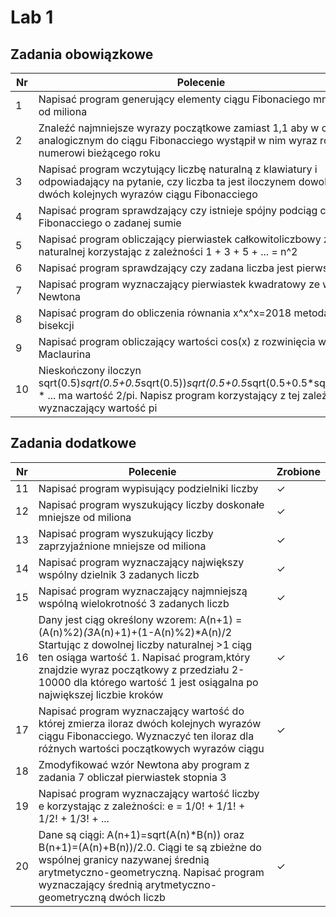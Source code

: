 # Lab 1

## Zadania obowiązkowe

| Nr| Polecenie |Zrobione |
|--|--|--|
|1 | Napisać program generujący elementy ciągu Fibonaciego mniejsze od miliona | ✓|
| 2| Znaleźć najmniejsze wyrazy początkowe zamiast 1,1 aby w ciągu analogicznym do ciągu Fibonacciego wystąpił w nim wyraz równy numerowi bieżącego roku | ✓|
|3| Napisać program wczytujący liczbę naturalną z klawiatury i odpowiadający na pytanie, czy liczba ta jest iloczynem dowolnych dwóch kolejnych wyrazów ciągu Fibonacciego |✓|
|4| Napisać program sprawdzający czy istnieje spójny podciąg ciągu Fibonacciego o zadanej sumie |✓|
|5| Napisać program obliczający pierwiastek całkowitoliczbowy z liczby naturalnej korzystając z zależności 1 + 3 + 5 + ... = n^2 |✓|
|6| Napisać program sprawdzający czy zadana liczba jest pierwsza |✓|
|7| Napisać program wyznaczający pierwiastek kwadratowy ze wzoru Newtona |✓|
|8| Napisać program do obliczenia równania x^x^x=2018 metodą bisekcji |✓|
|9| Napisać program obliczający wartości cos(x) z rozwinięcia w szereg Maclaurina |✓|
|10| Nieskończony iloczyn sqrt(0.5)*sqrt(0.5+0.5*sqrt(0.5))*sqrt(0.5+0.5*sqrt(0.5+0.5*sqrt(0.5))) * ... ma wartość 2/pi. Napisz program korzystający z tej zależności i wyznaczający wartość pi |✓|

## Zadania dodatkowe
| Nr| Polecenie |Zrobione |
|--|--|--|
|11| Napisać program wypisujący podzielniki liczby |✓|
|12| Napisać program wyszukujący liczby doskonałe mniejsze od miliona |✓|
|13| Napisać program wyszukujący liczby zaprzyjaźnione mniejsze od miliona |✓|
|14| Napisać program wyznaczający największy wspólny dzielnik 3 zadanych liczb |✓|
|15| Napisać program wyznaczający najmniejszą wspólną wielokrotność 3 zadanych liczb|✓|
|16| Dany jest ciąg określony wzorem: A(n+1) = (A(n)%2)*(3*A(n)+1)+(1-A(n)%2)*A(n)/2 Startując z dowolnej liczby naturalnej >1 ciąg ten osiąga wartość 1. Napisać program,który znajdzie wyraz początkowy z przedziału 2-10000 dla którego wartość 1 jest osiągalna po największej liczbie kroków |✓|
|17| Napisać program wyznaczający wartość do której zmierza iloraz dwóch kolejnych wyrazów ciągu Fibonacciego. Wyznaczyć ten iloraz dla różnych wartości początkowych wyrazów ciągu |✓|
|18| Zmodyfikować wzór Newtona aby program z zadania 7 obliczał pierwiastek stopnia 3| |
|19| Napisać program wyznaczający wartość liczby e korzystając z zależności: e = 1/0! + 1/1! + 1/2! + 1/3! + ... | |
|20| Dane są ciągi: A(n+1)=sqrt(A(n)*B(n)) oraz B(n+1)=(A(n)+B(n))/2.0. Ciągi te są zbieżne do wspólnej granicy nazywanej średnią arytmetyczno-geometryczną. Napisać program wyznaczający średnią arytmetyczno-geometryczną dwóch liczb |✓|